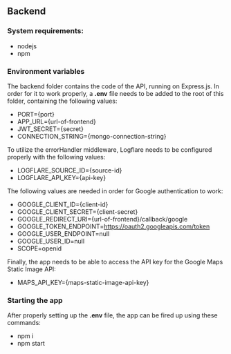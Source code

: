 ## Backend

### System requirements:

- nodejs
- npm

### Environment variables

The backend folder contains the code of the API, running on Express.js. In order for it to work properly, a **.env** file needs to be added to the root of this folder, containing the following values:

- PORT={port}
- APP_URL={url-of-frontend}
- JWT_SECRET={secret}
- CONNECTION_STRING={mongo-connection-string}

To utilize the errorHandler middleware, Logflare needs to be configured properly with the following values:

- LOGFLARE_SOURCE_ID={source-id}
- LOGFLARE_API_KEY={api-key}

The following values are needed in order for Google authentication to work:

- GOOGLE_CLIENT_ID={client-id}
- GOOGLE_CLIENT_SECRET={client-secret}
- GOOGLE_REDIRECT_URI={url-of-frontend}/callback/google
- GOOGLE_TOKEN_ENDPOINT=https://oauth2.googleapis.com/token
- GOOGLE_USER_ENDPOINT=null
- GOOGLE_USER_ID=null
- SCOPE=openid

Finally, the app needs to be able to access the API key for the Google Maps Static Image API:

- MAPS_API_KEY={maps-static-image-api-key}

### Starting the app

After properly setting up the **.env** file, the app can be fired up using these commands:

- npm i
- npm start
